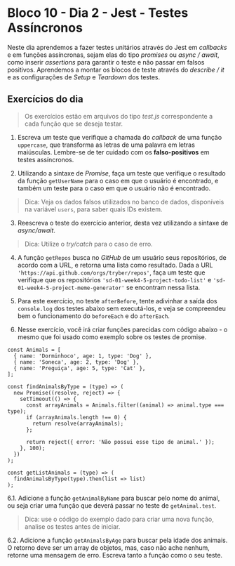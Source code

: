 # Bloco 10 - Dia 2 - Jest - Testes Assíncronos

Neste dia aprendemos a fazer testes unitários através do Jest em *callbacks* e em funções assíncronas, sejam elas do tipo *promises* ou *async / await*, como inserir *assertions* para garantir o teste e não passar em falsos positivos. Aprendemos a montar os blocos de teste através do *describe / it* e as configurações de *Setup* e *Teardown* dos testes.

## Exercícios do dia

> Os exercícios estão em arquivos do tipo *test.js* correspondente a cada função que se deseja testar.

1. Escreva um teste que verifique a chamada do *callback* de uma função `uppercase`, que transforma as letras de uma palavra em letras maiúsculas. Lembre-se de ter cuidado com os **falso-positivos** em testes assíncronos.

2. Utilizando a sintaxe de *Promise*, faça um teste que verifique o resultado da função `getUserName` para o caso em que o usuário é encontrado, e também um teste para o caso em que o usuário não é encontrado.
> Dica: Veja os dados falsos utilizados no banco de dados, disponíveis na variável `users`, para saber quais IDs existem.

3. Reescreva o teste do exercício anterior, desta vez utilizando a sintaxe de *async/await*.
> Dica: Utilize o *try/catch* para o caso de erro.

4. A função `getRepos` busca no *GitHub* de um usuário seus repositórios, de acordo com a URL, e retorna uma lista como resultado. Dada a URL `'https://api.github.com/orgs/tryber/repos'`, faça um teste que verifique que os repositórios `'sd-01-week4-5-project-todo-list'` e `'sd-01-week4-5-project-meme-generator'` se encontram nessa lista.

5. Para este exercício, no teste `afterBefore`, tente adivinhar a saída dos `console.log` dos testes abaixo sem executá-los, e veja se compreendeu bem o funcionamento do `beforeEach` e do `afterEach`.

6. Nesse exercício, você irá criar funções parecidas com código abaixo - o mesmo que foi usado como exemplo sobre os testes de promise.
```
const Animals = [
  { name: 'Dorminhoco', age: 1, type: 'Dog' },
  { name: 'Soneca', age: 2, type: 'Dog' },
  { name: 'Preguiça', age: 5, type: 'Cat' },
];

const findAnimalsByType = (type) => (
  new Promise((resolve, reject) => {
    setTimeout(() => {
      const arrayAnimals = Animals.filter((animal) => animal.type === type);
      if (arrayAnimals.length !== 0) {
        return resolve(arrayAnimals);
      };

      return reject({ error: 'Não possui esse tipo de animal.' });
    }, 100);
  })
);

const getListAnimals = (type) => (
  findAnimalsByType(type).then(list => list)
);
```
6.1. Adicione a função `getAnimalByName` para buscar pelo nome do animal, ou seja criar uma função que deverá passar no teste de `getAnimal.test`.
> Dica: use o código do exemplo dado para criar uma nova função, analise os testes antes de iniciar.

6.2. Adicione a função `getAnimalsByAge` para buscar pela idade dos animais. O retorno deve ser um array de objetos, mas, caso não ache nenhum, retorne uma mensagem de erro. Escreva tanto a função como o seu teste.
